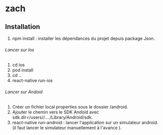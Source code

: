 # zach

## Installation 

1. npm install : installer les dépendances du projet depuis package Json.

###### Lancer sur Ios 

1. cd ios 
2. pod install
3. cd ..
4. react-native run-ios

###### Lancer sur Andoid 

1. Créer un fichier local properties sous le dossier /android.
2. Ajouter le chemin vers le SDK Andoid avec sdk.dir=/users//..../Library/Android/sdk.
3. react-native run-android : lancer l'application sur un simulateur android. (il faut lancer le simulateur manuellement à l'avance ).
